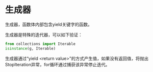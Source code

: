 # 生成器

生成器，函数体内部包含yield关键字的函数。

生成器是特殊的迭代器，可以如下验证：

```python
from collections import Iterable
isinstance(g, Iterable)
```

生成器通过“yield \<return value\>”的方式产生值，如果没有返回值，将抛出StopIteration异常，for循环通过捕获该异常停止迭代。